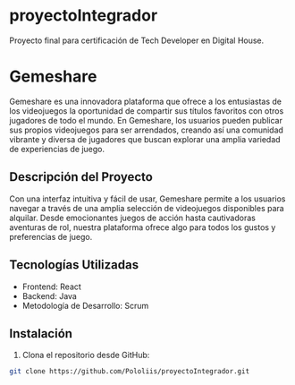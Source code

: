 # proyectoIntegrador
Proyecto final para certificación de Tech Developer en Digital House.

# Gemeshare

Gemeshare es una innovadora plataforma que ofrece a los entusiastas de los videojuegos la oportunidad de compartir sus títulos favoritos con otros jugadores de todo el mundo. En Gemeshare, los usuarios pueden publicar sus propios videojuegos para ser arrendados, creando así una comunidad vibrante y diversa de jugadores que buscan explorar una amplia variedad de experiencias de juego.

## Descripción del Proyecto

Con una interfaz intuitiva y fácil de usar, Gemeshare permite a los usuarios navegar a través de una amplia selección de videojuegos disponibles para alquilar. Desde emocionantes juegos de acción hasta cautivadoras aventuras de rol, nuestra plataforma ofrece algo para todos los gustos y preferencias de juego.

## Tecnologías Utilizadas

- Frontend: React
- Backend: Java
- Metodología de Desarrollo: Scrum

## Instalación

1. Clona el repositorio desde GitHub:

```bash
git clone https://github.com/Pololiis/proyectoIntegrador.git
